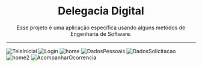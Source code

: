<h1 align="center">Delegacia Digital</h1>

<p align="center">Esse projeto é uma aplicação específica usando alguns metódos de Engenharia de Software.</p>

---

![TelaInicial](https://user-images.githubusercontent.com/77236515/176243102-7f2101a3-99f7-45a6-aa18-eed132634957.png)
![Login](https://user-images.githubusercontent.com/77236515/176243132-87f2bbb9-9f9b-407e-84ca-f37a2161f7e8.png)
![home](https://user-images.githubusercontent.com/77236515/176243174-1fbba7b2-8fa1-42d3-9854-360c832a3f1d.png)
![DadosPessoais](https://user-images.githubusercontent.com/77236515/176243222-78eb98b3-f9c6-488b-999b-52a656987abe.png)
![DadosSolicitacao](https://user-images.githubusercontent.com/77236515/176243303-98acc55c-7fcc-4283-9c66-fed9fbc776de.png)
![home2](https://user-images.githubusercontent.com/77236515/176243344-a3fc925a-8ac6-4b5e-a324-a37aa0f993f0.png)
![AcompanharOcorrencia](https://user-images.githubusercontent.com/77236515/176243359-17c6fcb6-01cd-43fc-9a80-b34f60c10568.png)
